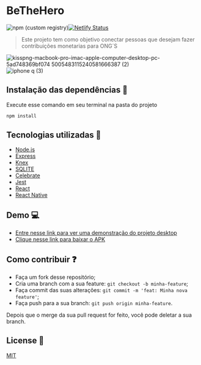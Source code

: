 # BeTheHero
![npm (custom registry)](https://img.shields.io/npm/v/npm/latest?style=plastic)[![Netlify Status](https://api.netlify.com/api/v1/badges/d8a88dc1-a71b-4a2b-897b-3ce0cec80361/deploy-status)](https://app.netlify.com/sites/herobe/deploys)
>Este projeto tem como objetivo conectar pessoas que desejam fazer contribuições monetarias para ONG´S



![kisspng-macbook-pro-imac-apple-computer-desktop-pc-5ad748369bf074 5005483115240581666387 (2)](https://user-images.githubusercontent.com/51219408/88570185-08920f00-d012-11ea-89d4-a916761c8345.png) ![iphone q (3)](https://user-images.githubusercontent.com/51219408/88573037-80facf00-d016-11ea-813c-764607813ebd.png)

## Instalação das dependências :wrench:
<p>Execute esse comando em seu terminal na pasta do projeto</p>

```sh
npm install 
```

## Tecnologias utilizadas :arrow_down_small:

- [Node.js](https://nodejs.org/en/)
- [Express](https://expressjs.com/pt-br/)
- [Knex](http://knexjs.org/)
- [SQLITE](https://www.sqlite.org/index.html)
- [Celebrate](https://github.com/arb/celebrate)
- [Jest](https://jestjs.io/)
- [React](https://reactjs.org)
- [React Native](https://facebook.github.io/react-native/)

## Demo :computer:
- [Entre nesse link para ver uma demonstração do projeto desktop](https://herobe.netlify.app)
- [Clique nesse link para baixar o APK](https://expo.io/artifacts/1e84e706-8565-458c-9066-230320c9189b)


## Como contribuir :question:

- Faça um fork desse repositório;
- Cria uma branch com a sua feature: `git checkout -b minha-feature`;
- Faça commit das suas alterações: `git commit -m 'feat: Minha nova feature'`;
- Faça push para a sua branch: `git push origin minha-feature`.

Depois que o merge da sua pull request for feito, você pode deletar a sua branch.


## License :page_with_curl:
[MIT](https://choosealicense.com/licenses/mit/)

